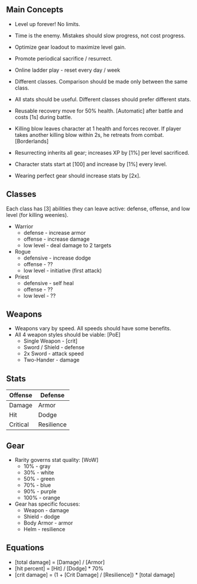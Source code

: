 ## Main Concepts

* Level up forever! No limits.
* Time is the enemy. Mistakes should slow progress, not cost progress.
* Optimize gear loadout to maximize level gain.
* Promote periodical sacrifice / resurrect.
* Online ladder play - reset every day / week
* Different classes.  Comparison should be made only between the same class.
* All stats should be useful. Different classes should prefer different stats.

* Reusable recovery move for 50% health. [Automatic] after battle and costs [1s] during battle.
* Killing blow leaves character at 1 health and forces recover. If player takes another killing blow within 2s, he retreats from combat. [Borderlands]
* Resurrecting inherits all gear; increases XP by [1%] per level sacrificed.
* Character stats start at [100] and increase by [1%] every level.
* Wearing perfect gear should increase stats by [2x].

## Classes

Each class has [3] abilities they can leave active: defense, offense, and low level (for killing weenies).

* Warrior
  * defense - increase armor
  * offense - increase damage
  * low level - deal damage to 2 targets
* Rogue
  * defensive - increase dodge
  * offense - ??
  * low level - initiative (first attack)
* Priest
  * defensive - self heal
  * offense - ??
  * low level - ??

## Weapons

* Weapons vary by speed.  All speeds should have some benefits.
* All 4 weapon styles should be viable: [PoE]
  * Single Weapon - [crit]
  * Sword / Shield - defense
  * 2x Sword - attack speed
  * Two-Hander - damage

## Stats

Offense  | Defense
-------- | -------
Damage   | Armor
Hit      | Dodge
Critical | Resilience

## Gear

* Rarity governs stat quality: [WoW]
  *  10% - gray
  *  30% - white
  *  50% - green
  *  70% - blue
  *  90% - purple
  * 100% - orange
* Gear has specific focuses:
  * Weapon - damage
  * Shield - dodge
  * Body Armor - armor
  * Helm - resilience

## Equations

* [total damage] = [Damage] / [Armor]
* [hit percent] = [Hit] / [Dodge] * 70%
* [crit damage] = (1 + [Crit Damage] / [Resilience]) * [total damage]
